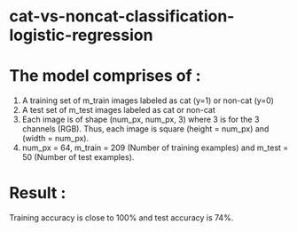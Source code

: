 # cat-vs-noncat-classification-logistic-regression

# The model comprises of :

1. A training set of m_train images labeled as cat (y=1) or non-cat (y=0)
2. A test set of m_test images labeled as cat or non-cat
3. Each image is of shape (num_px, num_px, 3) where 3 is for the 3 channels (RGB). Thus, each image is square (height = num_px) and (width = num_px).
4. num_px = 64, m_train = 209 (Number of training examples) and m_test = 50 (Number of test examples).

# Result :

Training accuracy is close to 100% and test accuracy is 74%. 
